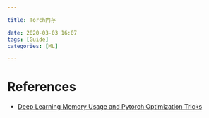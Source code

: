 ```yaml
---

title: Torch内存

date: 2020-03-03 16:07
tags: [Guide]
categories: [ML]

---
```



# References

- [Deep Learning Memory Usage and Pytorch Optimization Tricks][1]


[1]: https://www.sicara.ai/blog/2019-28-10-deep-learning-memory-usage-and-pytorch-optimization-tricks
